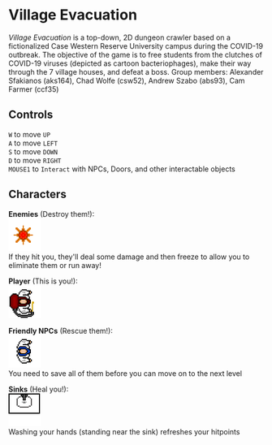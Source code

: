 # Village Evacuation  
*Village Evacuation* is a top-down, 2D dungeon crawler based on a fictionalized Case Western Reserve University campus during the COVID-19 outbreak. The objective of the game is to free students from the clutches of COVID-19 viruses (depicted as cartoon bacteriophages), make their way through the 7 village houses, and defeat a boss.
Group members: Alexander Sfakianos (aks164), Chad Wolfe (csw52), Andrew Szabo (abs93), Cam Farmer (ccf35)  

## Controls  
`W` to move `UP`  
`A` to move `LEFT`  
`S` to move `DOWN`  
`D` to move `RIGHT`  
`MOUSE1` to `Interact` with NPCs, Doors, and other interactable objects  

## Characters

**Enemies** (Destroy them!):  
![Enemies](Village%20Evacuation/Assets/Graphics/Sprites/Virus%20Sprite.png.png)  
If they hit you, they'll deal some damage and then freeze to allow you to eliminate them or run away!

**Player** (This is you!):  
![Player](Village%20Evacuation/Assets/Graphics/Sprites/Neutral%20Character-1.png.png)  

**Friendly NPCs** (Rescue them!):  
![NPCs](Village%20Evacuation/Assets/Graphics/Sprites/Student%20Sprite.png.png)  
You need to save all of them before you can move on to the next level  

**Sinks** (Heal you!):  
![Sinks](Village%20Evacuation/Assets/Graphics/Sprites/empty%20sink.png)  
Washing your hands (standing near the sink) refreshes your hitpoints  

